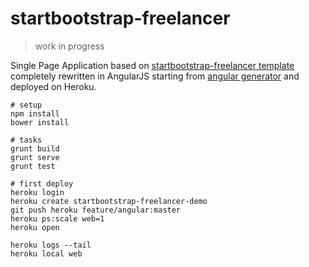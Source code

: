 # startbootstrap-freelancer

> work in progress

Single Page Application based on [startbootstrap-freelancer template](https://github.com/IronSummitMedia/startbootstrap-freelancer) completely rewritten in AngularJS starting from [angular generator](https://github.com/yeoman/generator-angular) and deployed on Heroku.

```
# setup
npm install
bower install

# tasks
grunt build
grunt serve
grunt test

# first deploy
heroku login
heroku create startbootstrap-freelancer-demo
git push heroku feature/angular:master
heroku ps:scale web=1
heroku open

heroku logs --tail
heroku local web
```
